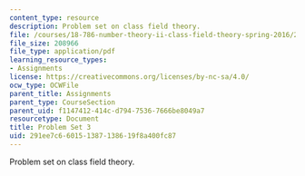 ```yaml
---
content_type: resource
description: Problem set on class field theory.
file: /courses/18-786-number-theory-ii-class-field-theory-spring-2016/291ee7c660151387138619f8a400fc87_MIT18_786S16_pset3.pdf
file_size: 208966
file_type: application/pdf
learning_resource_types:
- Assignments
license: https://creativecommons.org/licenses/by-nc-sa/4.0/
ocw_type: OCWFile
parent_title: Assignments
parent_type: CourseSection
parent_uid: f1147412-414c-d794-7536-7666be8049a7
resourcetype: Document
title: Problem Set 3
uid: 291ee7c6-6015-1387-1386-19f8a400fc87
---
```

Problem set on class field theory.